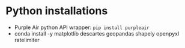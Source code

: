 
# Python installations

- Purple Air python API wrapper: `pip install purpleair`
- conda install -y matplotlib descartes geopandas shapely openpyxl ratelimiter